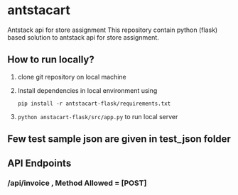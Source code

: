 # antstacart
Antstack api for store assignment
This repository contain python (flask) based solution to antstack api for store assignment.




## How to run locally?

1) clone git repository on local machine
2) Install dependencies in local environment using 
   
   `pip install -r antstacart-flask/requirements.txt`
3) `python anstacart-flask/src/app.py` to run local server

## Few test sample json are given in test_json folder


## API Endpoints
  ### /api/invoice , Method Allowed = [POST]